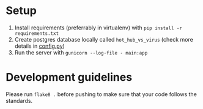Setup
============
1. Install requirements (preferrably in virtualenv) with 
`pip install -r requirements.txt`
2. Create postgres database locally called `hot_hub_vs_virus` (check more 
details in [config.py](config.py))
3. Run the server with `gunicorn --log-file - main:app`


Development guidelines 
=============

Please run `flake8 .` before pushing to make sure that your code follows the 
standards.
